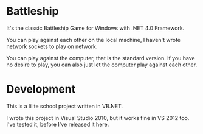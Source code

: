 Battleship
==========
It's the classic Battleship Game for Windows with .NET 4.0 Framework. 

You can play against each other on the local machine, I haven't wrote network sockets to play on network.

You can play against the computer, that is the standard version. If you have no desire to play, you can also just let the computer play against each other.


Development
==========
This is a lillte school project written in VB.NET.

I wrote this project in Visual Studio 2010, but it works fine in VS 2012 too. I've tested it, before I've released it here.